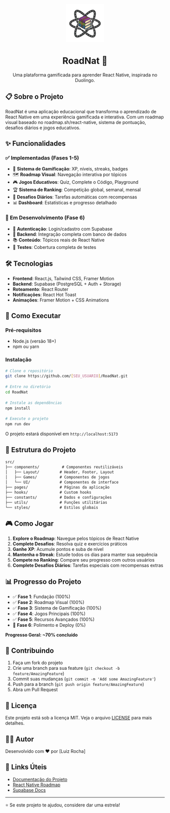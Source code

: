 <div align="center">
  <img src="src/assets/roadnat.png" alt="RoadNat Logo" width="120" height="120">
  
  # RoadNat 🚀
  
  Uma plataforma gamificada para aprender React Native, inspirada no Duolingo.
</div>

## 📋 Sobre o Projeto

RoadNat é uma aplicação educacional que transforma o aprendizado de React Native em uma experiência gamificada e interativa. Com um roadmap visual baseado no roadmap.sh/react-native, sistema de pontuação, desafios diários e jogos educativos.

## ✨ Funcionalidades

### ✅ Implementadas (Fases 1-5)
- 🎯 **Sistema de Gamificação**: XP, níveis, streaks, badges
- 🗺️ **Roadmap Visual**: Navegação interativa por tópicos
- 🎮 **Jogos Educativos**: Quiz, Complete o Código, Playground
- 🏆 **Sistema de Ranking**: Competição global, semanal, mensal
- 📅 **Desafios Diários**: Tarefas automáticas com recompensas
- 📊 **Dashboard**: Estatísticas e progresso detalhado

### 🚧 Em Desenvolvimento (Fase 6)
- 🔐 **Autenticação**: Login/cadastro com Supabase
- 💾 **Backend**: Integração completa com banco de dados
- 📚 **Conteúdo**: Tópicos reais de React Native
- 🧪 **Testes**: Cobertura completa de testes

## 🛠️ Tecnologias

- **Frontend**: React.js, Tailwind CSS, Framer Motion
- **Backend**: Supabase (PostgreSQL + Auth + Storage)
- **Roteamento**: React Router
- **Notificações**: React Hot Toast
- **Animações**: Framer Motion + CSS Animations

## 🚀 Como Executar

### Pré-requisitos
- Node.js (versão 18+)
- npm ou yarn

### Instalação
```bash
# Clone o repositório
git clone https://github.com/[SEU_USUARIO]/RoadNat.git

# Entre no diretório
cd RoadNat

# Instale as dependências
npm install

# Execute o projeto
npm run dev
```

O projeto estará disponível em `http://localhost:5173`

## 📁 Estrutura do Projeto

```
src/
├── components/          # Componentes reutilizáveis
│   ├── Layout/         # Header, Footer, Layout
│   ├── Games/          # Componentes de jogos
│   └── UI/             # Componentes de interface
├── pages/              # Páginas da aplicação
├── hooks/              # Custom hooks
├── constants/          # Dados e configurações
├── utils/              # Funções utilitárias
└── styles/             # Estilos globais
```

## 🎮 Como Jogar

1. **Explore o Roadmap**: Navegue pelos tópicos de React Native
2. **Complete Desafios**: Resolva quiz e exercícios práticos
3. **Ganhe XP**: Acumule pontos e suba de nível
4. **Mantenha o Streak**: Estude todos os dias para manter sua sequência
5. **Compete no Ranking**: Compare seu progresso com outros usuários
6. **Complete Desafios Diários**: Tarefas especiais com recompensas extras

## 📊 Progresso do Projeto

- ✅ **Fase 1**: Fundação (100%)
- ✅ **Fase 2**: Roadmap Visual (100%)
- ✅ **Fase 3**: Sistema de Gamificação (100%)
- ✅ **Fase 4**: Jogos Principais (100%)
- ✅ **Fase 5**: Recursos Avançados (100%)
- 🚧 **Fase 6**: Polimento e Deploy (0%)

**Progresso Geral: ~70% concluído**

## 🤝 Contribuindo

1. Faça um fork do projeto
2. Crie uma branch para sua feature (`git checkout -b feature/AmazingFeature`)
3. Commit suas mudanças (`git commit -m 'Add some AmazingFeature'`)
4. Push para a branch (`git push origin feature/AmazingFeature`)
5. Abra um Pull Request

## 📝 Licença

Este projeto está sob a licença MIT. Veja o arquivo [LICENSE](LICENSE) para mais detalhes.

## 👨‍💻 Autor

Desenvolvido com ❤️ por [Luiz Rocha]

## 🔗 Links Úteis

- [Documentação do Projeto](docs/projeto-roadnat.md)
- [React Native Roadmap](https://roadmap.sh/react-native)
- [Supabase Docs](https://supabase.com/docs)

---

⭐ Se este projeto te ajudou, considere dar uma estrela!
